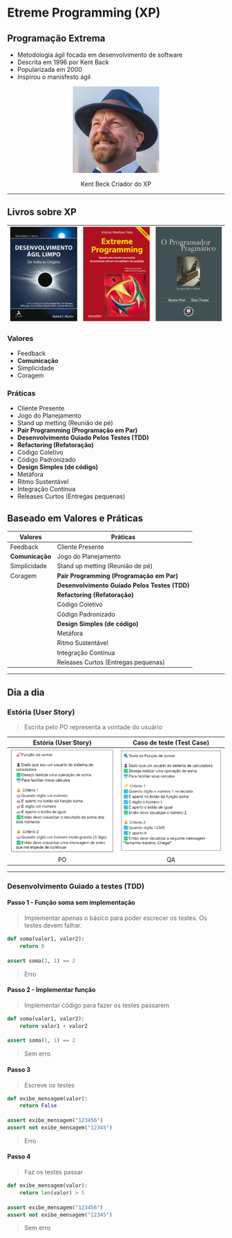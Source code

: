 # Etreme Programming (XP)

## Programação Extrema

- Metodologia ágil focada em desenvolvimento de software
- Descrita em 1996 por Kent Back
- Popularizada em 2000
- Inspirou o manisfesto ágil

<div align="center">
    <img width="200px" src="./kent_beck.jpg"/>
    <p>Kent Beck Criador do XP</p>
</div>

<hr/>

## Livros sobre XP

|![dev_agil_limpo](./dev_agil_limpo.jpeg)|![extreme_programming](./extreme_programming.jpeg)|![programador_pragmatico](./programador_pragmatico.jpg)|
|---|---|---|
### Valores

- Feedback
- **Comunicação**
- Simplicidade
- Coragem

### Práticas

- Cliente Presente
- Jogo do Planejamento
- Stand up metting (Reunião de pé)
- **Pair Programming (Programação em Par)**
- **Desenvolvimento Guiado Pelos Testes (TDD)**
- **Refactoring (Refatoração)**
- Código Coletivo
- Código Padronizado
- **Design Simples (de código)**
- Metáfora
- Ritmo Sustentável
- Integração Contínua
- Releases Curtos (Entregas pequenas)


## Baseado em Valores e Práticas

|Valores|Práticas|
|---|---|
|Feedback|Cliente Presente|
|**Comunicação**|Jogo do Planejamento|
|Simplicidade|Stand up metting (Reunião de pé)|
|Coragem|**Pair Programming (Programação em Par)**|
||**Desenvolvimento Guiado Pelos Testes (TDD)**|
||**Refactoring (Refatoração)**|
||Código Coletivo|
||Código Padronizado|
||**Design Simples (de código)**|
||Metáfora|
||Ritmo Sustentável|
||Integração Contínua|
||Releases Curtos (Entregas pequenas)|

<hr/>

## Dia a dia

### Estória (User Story)

> Escrita pelo PO representa a vontade do usuário

|Estória (User Story)|Caso de teste (Test Case)|
|:-:|:-:|
|![est01](./est01.png)|![test_case](./test_case.png)|
|PO|QA|

<hr/>

### Desenvolvimento Guiado a testes (TDD)

#### Passo 1 - Função soma sem implementação

> Implementar apenas o básico para poder escrecer os testes. Os testes devem falhar.

```py
def soma(valor1, valor2):
    return 0

assert soma(1, 1) == 2
```

> Erro

#### Passo 2 - Implementar função

> Implementar código para fazer os testes passarem

```py
def soma(valor1, valor2):
    return valor1 + valor2

assert soma(1, 1) == 2
```

> Sem erro

#### Passo 3

> Escreve os testes

```py
def exibe_mensagem(valor):
    return False

assert exibe_mensagem("123456")
assert not exibe_mensagem("12345")
```

> Erro

#### Passo 4

> Faz os testes passar

```py
def exibe_mensagem(valor):
    return len(valor) > 5

assert exibe_mensagem("123456")
assert not exibe_mensagem("12345")
```

> Sem erro
